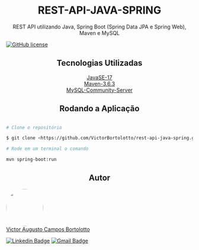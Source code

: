 <h1 align="center">REST-API-JAVA-SPRING</h1>

<p align="center"> REST API utilizando Java, Spring Boot (Spring Data JPA e Spring Web), Maven e MySQL</p>

[![GitHub license](https://img.shields.io/badge/License-MIT-green.svg)](https://github.com/VictorBortolotto/rest-api-java-spring/blob/master/LICENSE)

<h2 align="center"> Tecnologias Utilizadas </h2>

<p align="center">
    <a href="https://www.oracle.com/java/technologies/javase/jdk17-archive-downloads.html">JavaSE-17</a><br/>
    <a href="https://maven.apache.org/download.cgi">Maven-3.6.3</a><br/>
    <a href="https://dev.mysql.com/downloads/">MySQL-Community-Server</a><br/>
</p>

<h2 align="center"> Rodando a Aplicação </h2> 

```bash 

# Clone o repositório

$ git clone <https://github.com/VictorBortolotto/rest-api-java-spring.git>

# Rode em um terminal o comando 

mvn spring-boot:run

```

<h2 align="center"> Autor </h2>
<a href="https://www.linkedin.com/in/victor-augusto-campos-bortolotto/">
<img style="border-radius: 50%;" src="https://media-exp1.licdn.com/dms/image/C4D03AQFt3YYTxPs9hQ/profile-displayphoto-shrink_200_200/0/1614791853272?e=1634169600&v=beta&t=cZy1JLDfzlCKbTfWEs_wBrgLA4dl239CWbThcU7bGKA" width="100px;" alt=""/>
</a>
</br>
<a href="https://www.linkedin.com/in/victor-augusto-campos-bortolotto/">
Victor Augusto Campos Bortolotto
</a>

[![Linkedin Badge](https://img.shields.io/badge/-Victor-blue?style=flat-square&logo=Linkedin&logoColor=white&link=https://www.linkedin.com/in/victor-augusto-campos-bortolotto/)](https://www.linkedin.com/in/victor-augusto-campos-bortolotto/) 
[![Gmail Badge](https://img.shields.io/badge/-victorcamposbortolottowork@gmail.com-c14438?style=flat-square&logo=Gmail&logoColor=white&link=mailto:victorcamposbortolottowork@gmail.com)](mailto:victorcamposbortolottowork@gmail.com)
